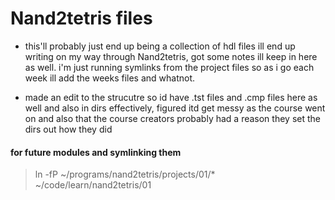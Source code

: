 # Nand2tetris files

* this'll probably just end up being a collection of hdl files ill end up writing on my way through Nand2tetris, got some notes ill keep in here as well. i'm just running symlinks from the project files so as i go each week ill add the weeks files and whatnot.

* made an edit to the strucutre so id have .tst files and .cmp files here as well and also in dirs effectively, figured itd get messy as the course went on and also that the course creators probably had a reason they set the dirs out how they did


#### for future modules and symlinking them
> ln -fP ~/programs/nand2tetris/projects/01/* ~/code/learn/nand2tetris/01
